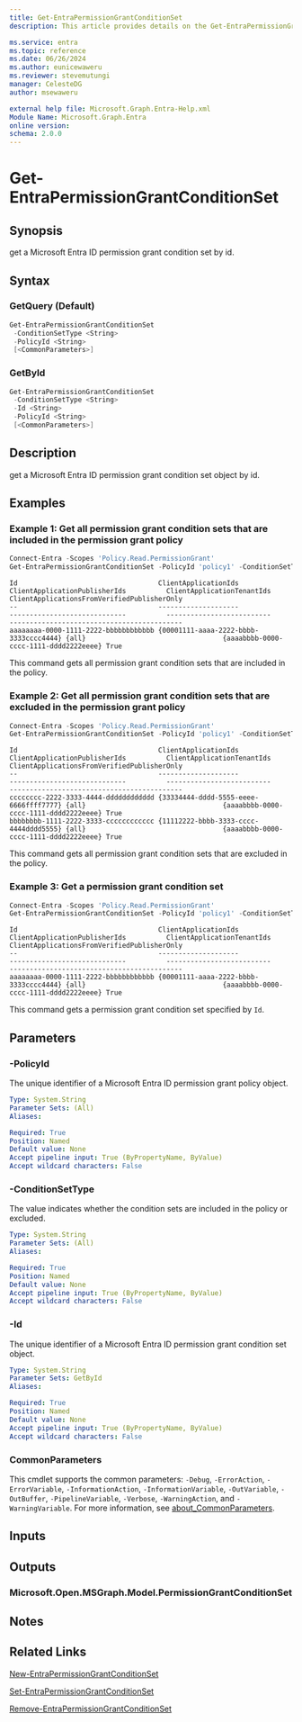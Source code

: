 ```yaml
---
title: Get-EntraPermissionGrantConditionSet
description: This article provides details on the Get-EntraPermissionGrantConditionSet command.

ms.service: entra
ms.topic: reference
ms.date: 06/26/2024
ms.author: eunicewaweru
ms.reviewer: stevemutungi
manager: CelesteDG
author: msewaweru

external help file: Microsoft.Graph.Entra-Help.xml
Module Name: Microsoft.Graph.Entra
online version:
schema: 2.0.0
---
```


# Get-EntraPermissionGrantConditionSet

## Synopsis

get a Microsoft Entra ID permission grant condition set by id.

## Syntax

### GetQuery (Default)

```powershell
Get-EntraPermissionGrantConditionSet 
 -ConditionSetType <String> 
 -PolicyId <String> 
 [<CommonParameters>]
```

### GetById

```powershell
Get-EntraPermissionGrantConditionSet 
 -ConditionSetType <String> 
 -Id <String> 
 -PolicyId <String>
 [<CommonParameters>]
```

## Description

get a Microsoft Entra ID permission grant condition set object by id.

## Examples

### Example 1: Get all permission grant condition sets that are included in the permission grant policy

```powershell
Connect-Entra -Scopes 'Policy.Read.PermissionGrant'
Get-EntraPermissionGrantConditionSet -PolicyId 'policy1' -ConditionSetType 'includes'
```

```output
Id                                   ClientApplicationIds                   ClientApplicationPublisherIds          ClientApplicationTenantIds             ClientApplicationsFromVerifiedPublisherOnly
--                                   --------------------                   -----------------------------          --------------------------             -------------------------------------------
aaaaaaaa-0000-1111-2222-bbbbbbbbbbbb {00001111-aaaa-2222-bbbb-3333cccc4444} {all}                                  {aaaabbbb-0000-cccc-1111-dddd2222eeee} True
```

This command gets all permission grant condition sets that are included in the policy.

### Example 2: Get all permission grant condition sets that are excluded in the permission grant policy

```powershell
Connect-Entra -Scopes 'Policy.Read.PermissionGrant'
Get-EntraPermissionGrantConditionSet -PolicyId 'policy1' -ConditionSetType 'excludes'
```

```output
Id                                   ClientApplicationIds                   ClientApplicationPublisherIds          ClientApplicationTenantIds             ClientApplicationsFromVerifiedPublisherOnly
--                                   --------------------                   -----------------------------          --------------------------             -------------------------------------------
cccccccc-2222-3333-4444-dddddddddddd {33334444-dddd-5555-eeee-6666ffff7777} {all}                                  {aaaabbbb-0000-cccc-1111-dddd2222eeee} True
bbbbbbbb-1111-2222-3333-cccccccccccc {11112222-bbbb-3333-cccc-4444dddd5555} {all}                                  {aaaabbbb-0000-cccc-1111-dddd2222eeee} True
```

This command gets all permission grant condition sets that are excluded in the policy.

### Example 3: Get a permission grant condition set

```powershell
Connect-Entra -Scopes 'Policy.Read.PermissionGrant'
Get-EntraPermissionGrantConditionSet -PolicyId 'policy1' -ConditionSetType 'includes' -Id 'aaaaaaaa-0000-1111-2222-bbbbbbbbbbbb'
```

```output
Id                                   ClientApplicationIds                   ClientApplicationPublisherIds          ClientApplicationTenantIds             ClientApplicationsFromVerifiedPublisherOnly
--                                   --------------------                   -----------------------------          --------------------------             -------------------------------------------
aaaaaaaa-0000-1111-2222-bbbbbbbbbbbb {00001111-aaaa-2222-bbbb-3333cccc4444} {all}                                  {aaaabbbb-0000-cccc-1111-dddd2222eeee} True
```

This command gets a permission grant condition set specified by `Id`.

## Parameters

### -PolicyId

The unique identifier of a Microsoft Entra ID permission grant policy object.

```yaml
Type: System.String
Parameter Sets: (All)
Aliases:

Required: True
Position: Named
Default value: None
Accept pipeline input: True (ByPropertyName, ByValue)
Accept wildcard characters: False
```

### -ConditionSetType

The value indicates whether the condition sets are included in the policy or excluded.

```yaml
Type: System.String
Parameter Sets: (All)
Aliases:

Required: True
Position: Named
Default value: None
Accept pipeline input: True (ByPropertyName, ByValue)
Accept wildcard characters: False
```

### -Id

The unique identifier of a Microsoft Entra ID permission grant condition set object.

```yaml
Type: System.String
Parameter Sets: GetById
Aliases:

Required: True
Position: Named
Default value: None
Accept pipeline input: True (ByPropertyName, ByValue)
Accept wildcard characters: False
```

### CommonParameters

This cmdlet supports the common parameters: `-Debug`, `-ErrorAction`, `-ErrorVariable`, `-InformationAction`, `-InformationVariable`, `-OutVariable`, `-OutBuffer`, `-PipelineVariable`, `-Verbose`, `-WarningAction`, and `-WarningVariable`. For more information, see [about_CommonParameters](https://go.microsoft.com/fwlink/?LinkID=113216).

## Inputs

## Outputs

### Microsoft.Open.MSGraph.Model.PermissionGrantConditionSet

## Notes

## Related Links

[New-EntraPermissionGrantConditionSet](New-EntraPermissionGrantConditionSet.md)

[Set-EntraPermissionGrantConditionSet](Set-EntraPermissionGrantConditionSet.md)

[Remove-EntraPermissionGrantConditionSet](Remove-EntraPermissionGrantConditionSet.md)

